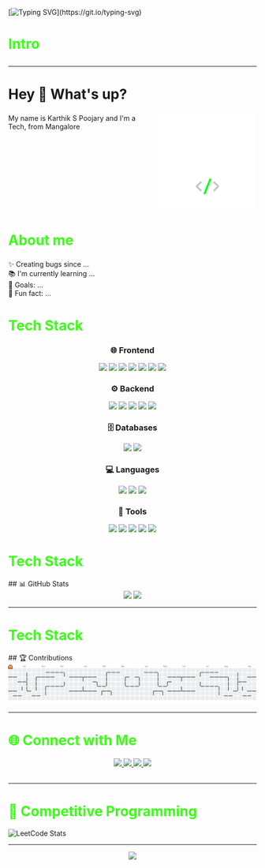 

[![Typing SVG](https://readme-typing-svg.demolab.com?font=Fira+Code&weight=600&size=43&pause=1000&color=39FF14&background=FFFFFF00&vCenter=true&width=555&height=62&lines=Hi+There+%F0%9F%91%8B%2C+Welcome+to+my+Github+.....!)](https://git.io/typing-svg)

<h1 align="left" style="color:#39FF14; border-bottom:none;">Intro

---





###

<h1 align="left">Hey 👋 What's up?</h1>

###

<img align="right" height="200" src="assets/programmer.png" />

###

<p align="left">My name is Karthik S Poojary and I'm a <br>Tech, from Mangalore</p>

###

<br clear="both">


<h1 align="left" style="color:#39FF14">About me</h1>

###

<p align="left">✨ Creating bugs since ...<br>📚 I'm currently learning ...<br>🎯 Goals: ...<br>🎲 Fun fact: ...</p>

###

<h1 align="left" style="color:#39FF14">Tech Stack</h1>

<div align="center">

### 🌐 Frontend  
<img src="https://cdn.jsdelivr.net/gh/devicons/devicon/icons/html5/html5-original.svg" height="40"/> 
<img src="https://cdn.jsdelivr.net/gh/devicons/devicon/icons/css3/css3-original.svg" height="40"/> 
<img src="https://cdn.jsdelivr.net/gh/devicons/devicon/icons/javascript/javascript-original.svg" height="40"/> 
<img src="https://cdn.jsdelivr.net/gh/devicons/devicon/icons/typescript/typescript-original.svg" height="40"/> 
<img src="https://cdn.jsdelivr.net/gh/devicons/devicon/icons/react/react-original.svg" height="40"/> 
<img src="https://cdn.jsdelivr.net/gh/devicons/devicon/icons/nextjs/nextjs-original.svg" height="40"/> 
<img src="https://cdn.simpleicons.org/tailwindcss/06B6D4" height="40"/> 



### ⚙️ Backend  
<img src="https://cdn.jsdelivr.net/gh/devicons/devicon/icons/nodejs/nodejs-original.svg" height="40"/> 
<img src="https://cdn.simpleicons.org/express/000000" height="40"/> 
<img src="https://cdn.jsdelivr.net/gh/devicons/devicon/icons/python/python-original.svg" height="40"/> 
<img src="https://cdn.jsdelivr.net/gh/devicons/devicon/icons/fastapi/fastapi-original.svg" height="40"/> 
<img src="https://skillicons.dev/icons?i=flask" height="40"/>  


### 🗄️ Databases  
<img src="https://cdn.simpleicons.org/mongodb/47A248" height="40"/> 
<img src="https://cdn.jsdelivr.net/gh/devicons/devicon/icons/postgresql/postgresql-original.svg" height="40"/> 



### 💻 Languages  
<img src="https://skillicons.dev/icons?i=c" height="40"/> 
<img src="https://cdn.jsdelivr.net/gh/devicons/devicon/icons/cplusplus/cplusplus-original.svg" height="40"/> 
<img src="https://cdn.jsdelivr.net/gh/devicons/devicon/icons/java/java-original.svg" height="40"/> 


### 🧰 Tools  
<img src="https://cdn.jsdelivr.net/gh/devicons/devicon/icons/git/git-original.svg" height="40"/> 
<img src="https://skillicons.dev/icons?i=github" height="40"/> 
<img src="https://cdn.jsdelivr.net/gh/devicons/devicon/icons/vscode/vscode-original.svg" height="40"/> 
<img src="https://cdn.simpleicons.org/ubuntu/E95420" height="40"/> 
<img src="https://cdn.jsdelivr.net/gh/devicons/devicon/icons/markdown/markdown-original.svg" height="40"/> 

</div>


<h1 align="left" style="color:#39FF14">Tech Stack</h1>
## 📊 GitHub Stats  

<div align="center">
  <img src="https://github-readme-stats.vercel.app/api?username=KarthikSP1911&show_icons=true&theme=tokyonight&hide_border=true" height="150"/>
  <img src="https://github-readme-streak-stats.herokuapp.com/?user=KarthikSP1911&theme=tokyonight&hide_border=true" height="150"/>
</div>

---

<h1 align="left" style="color:#39FF14">Tech Stack</h1>
## 🏆 Contributions  

<picture>
  <source media="(prefers-color-scheme: dark)" srcset="https://raw.githubusercontent.com/KarthikSP1911/KarthikSP1911/output/pacman-contribution-graph-dark.svg">
  <source media="(prefers-color-scheme: light)" srcset="https://raw.githubusercontent.com/KarthikSP1911/KarthikSP1911/output/pacman-contribution-graph.svg">
  <img alt="pacman contribution graph" src="https://raw.githubusercontent.com/KarthikSP1911/KarthikSP1911/output/pacman-contribution-graph.svg">
</picture>

---
<h1 align="left" style="color:#39FF14">🌐 Connect with Me </h1>

<div align="center">
  <a href="https://linkedin.com/in/your-linkedin" target="_blank">
    <img src="https://skillicons.dev/icons?i=linkedin" height="45"/>
  </a>
  <a href="mailto:yourmail@gmail.com" target="_blank">
    <img src="https://skillicons.dev/icons?i=gmail" height="45"/>
  </a>
  <a href="https://twitter.com/your-twitter" target="_blank">
    <img src="https://skillicons.dev/icons?i=twitter" height="45"/>
  </a>
  <a href="https://instagram.com/your-insta" target="_blank">
    <img src="https://skillicons.dev/icons?i=instagram" height="45"/>
  </a>
</div>
<br/>

---

<h1 align="left" style="color:#39FF14; border-bottom:none;">🧩 Competitive Programming</h1>

![LeetCode Stats](https://leetcard.jacoblin.cool/YOUR_LEETCODE_USERNAME?theme=dark&ext=heatmap)  

---

<div align="center">
  <img src="https://visitor-badge.laobi.icu/badge?page_id=KarthikSP1911.KarthikSP1911&left_color=black&right_color=limegreen&left_text=Visitors" />
</div>
